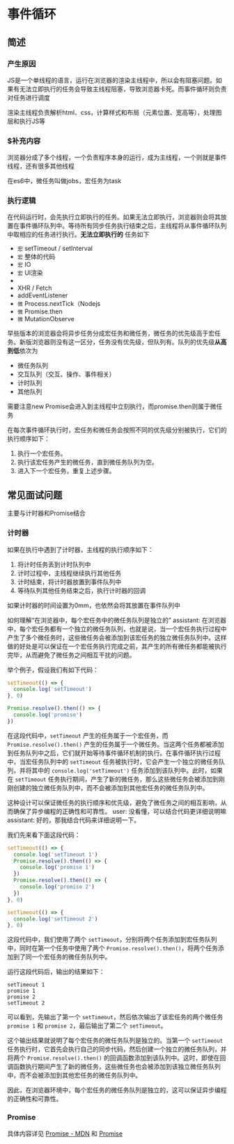 # 事件循环

## 简述

### 产生原因

JS是一个单线程的语言，运行在浏览器的渲染主线程中，所以会有阻塞问题。如果有无法立即执行的任务会导致主线程阻塞，导致浏览器卡死。而事件循环则负责对任务进行调度

渲染主线程负责解析html、css，计算样式和布局（元素位置、宽高等），处理图层和执行JS等


### $补充内容

浏览器分成了多个线程，一个负责程序本身的运行，成为主线程，一个则就是事件线程，还有很多其他线程

在es6中，微任务叫做jobs，宏任务为task

### 执行逻辑




在代码运行时，会先执行立即执行的任务。如果无法立即执行，浏览器则会将其放置在事件循环队列中。等待所有同步任务执行结束之后，主线程将从事件循环队列中取相应的任务进行执行。**无法立即执行的** 任务如下

- `宏` setTimeout / setInterval
- `宏` 整体的代码
- `宏` IO
- `宏` UI渲染
- 
- XHR / Fetch
- addEventListener
- `微` Process.nextTick（Nodejs
- `微` Promise.then
- `微` MutationObserve

早些版本的浏览器会将异步任务分成宏任务和微任务，微任务的优先级高于宏任务。新版浏览器则没有这一区分，任务没有优先级，但队列有。队列的优先级**从高到低**依次为

- 微任务队列
- 交互队列（交互、操作、事件相关）
- 计时队列
- 其他队列

需要注意new Promise会进入到主线程中立刻执行，而promise.then则属于微任务

在每次事件循环执行时，宏任务和微任务会按照不同的优先级分别被执行，它们的执行顺序如下：

1. 执行一个宏任务。
2. 执行该宏任务产生的微任务，直到微任务队列为空。
3. 进入下一个宏任务，重复上述步骤。

## 常见面试问题

主要与计时器和Promise结合


### 计时器

如果在执行中遇到了计时器，主线程的执行顺序如下：

1. 将计时任务丢到计时队列中
2. 计时过程中，主线程继续执行其他任务
3. 计时结束，将计时器放置到事件队列中
4. 等待队列其他任务结束之后，执行计时器的回调

如果计时器的时间设置为0mm，也依然会将其放置在事件队列中



如何理解“在浏览器中，每个宏任务中的微任务队列是独立的”
assistant: 在浏览器中，每个宏任务都有一个独立的微任务队列，也就是说，当一个宏任务执行过程中产生了多个微任务时，这些微任务会被添加到该宏任务的独立微任务队列中。这样做的好处是可以保证在一个宏任务执行完成之前，其产生的所有微任务都能被执行完毕，从而避免了微任务之间相互干扰的问题。

举个例子，假设我们有如下代码：

```javascript
setTimeout(() => {
  console.log('setTimeout')
}, 0)

Promise.resolve().then(() => {
  console.log('promise')
})
```

在这段代码中，`setTimeout` 产生的任务属于一个宏任务，而 `Promise.resolve().then()` 产生的任务属于一个微任务。当这两个任务都被添加到任务队列中之后，它们就开始等待事件循环机制的执行。在事件循环执行过程中，当宏任务队列中的 `setTimeout` 任务被执行时，它会产生一个独立的微任务队列，并将其中的 `console.log('setTimeout')` 任务添加到该队列中。此时，如果在 `setTimeout` 任务执行期间，产生了新的微任务，那么这些微任务会被添加到刚刚创建的独立微任务队列中，而不会被添加到其他宏任务的微任务队列中。

这种设计可以保证微任务的执行顺序和优先级，避免了微任务之间的相互影响，从而确保了异步编程的正确性和可靠性。
user: 没看懂，可以结合代码更详细说明嘛
assistant: 好的，那我结合代码来详细说明一下。

我们先来看下面这段代码：

```javascript
setTimeout(() => {
  console.log('setTimeout 1')
  Promise.resolve().then(() => {
    console.log('promise 1')
  })
  Promise.resolve().then(() => {
    console.log('promise 2')
  })
}, 0)

setTimeout(() => {
  console.log('setTimeout 2')
}, 0)
```

这段代码中，我们使用了两个 `setTimeout`，分别将两个任务添加到宏任务队列中，同时在第一个任务中使用了两个 `Promise.resolve().then()`，将两个任务添加到了同一个宏任务的微任务队列中。

运行这段代码后，输出的结果如下：

```
setTimeout 1
promise 1
promise 2
setTimeout 2
```

可以看到，先输出了第一个 `setTimeout`，然后依次输出了该宏任务的两个微任务 `promise 1` 和 `promise 2`，最后输出了第二个 `setTimeout`。

这个输出结果就说明了每个宏任务的微任务队列是独立的。当第一个 `setTimeout` 任务执行时，它首先会执行自己的同步代码，然后创建一个独立的微任务队列，并将两个 `Promise.resolve().then()` 的回调函数添加到该队列中。这时，即使在回调函数执行期间产生了新的微任务，这些微任务也会被添加到该独立微任务队列中，而不会被添加到其他宏任务的微任务队列中。

因此，在浏览器环境中，每个宏任务的微任务队列是独立的，这可以保证异步编程的正确性和可靠性。


### Promise

具体内容详见 [Promise - MDN](https://developer.mozilla.org/zh-CN/docs/Web/JavaScript/Reference/Global_Objects/Promise) 和 [Promise](/core/base/promise)


